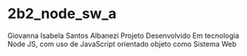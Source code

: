 # 2b2_node_sw_a
Giovanna Isabela Santos Albanezi Projeto Desenvolvido Em tecnologia Node JS, com uso de JavaScript orientado objeto como Sistema Web
